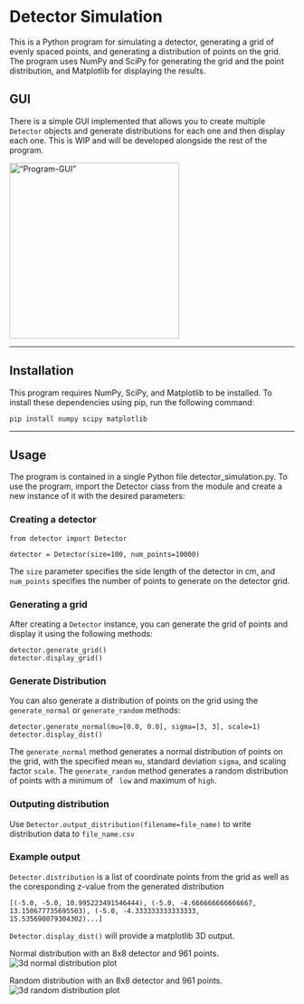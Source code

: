 # Detector Simulation

This is a Python program for simulating a detector, generating a grid of evenly spaced points, and generating a distribution of points on the grid. The program uses NumPy and SciPy for generating the grid and the point distribution, and Matplotlib for displaying the results.

## GUI

There is a simple GUI implemented that allows you to create multiple `Detector` objects and generate distributions for each one and then display each one. This is WIP and will be developed alongside the rest of the program.

<img src="https://user-images.githubusercontent.com/34951139/230737402-1cb2fa56-6f69-4d3e-9602-115cbf015672.png" alt=“Program-GUI” width="300" height="310">

---

## Installation

This program requires NumPy, SciPy, and Matplotlib to be installed. To install these dependencies using pip, run the following command:

`pip install numpy scipy matplotlib`

---

## Usage

The program is contained in a single Python file detector_simulation.py. To use the program, import the Detector class from the module and create a new instance of it with the desired parameters:

### Creating a detector

```
from detector import Detector

detector = Detector(size=100, num_points=10000)
```

The `size` parameter specifies the side length of the detector in cm, and `num_points` specifies the number of points to generate on the detector grid.

### Generating a grid

After creating a `Detector` instance, you can generate the grid of points and display it using the following methods:

```
detector.generate_grid()
detector.display_grid()
```

### Generate Distribution

You can also generate a distribution of points on the grid using the `generate_normal` or `generate_random` methods:

```
detector.generate_normal(mu=[0.0, 0.0], sigma=[3, 3], scale=1)
detector.display_dist()
```

The `generate_normal` method generates a normal distribution of points on the grid, with the specified mean `mu`, standard deviation `sigma`, and scaling factor `scale`. The `generate_random` method generates a random distribution of points with a minimum of ` low` and maximum of `high`.

### Outputing distribution

Use `Detector.output_distribution(filename=file_name)` to write distribution data to `file_name.csv`

### Example output

`Detector.distribution` is a list of coordinate points from the grid as well as the coresponding z-value from the generated distribution

```
[(-5.0, -5.0, 10.995223491546444), (-5.0, -4.666666666666667, 13.150677735695503), (-5.0, -4.333333333333333, 15.535690079304302)...]
```

`Detector.display_dist()` will provide a matplotlib 3D output.

Normal distribution with an 8x8 detector and 961 points.
![3d normal distribution plot](https://user-images.githubusercontent.com/34951139/223906488-6f90a6f6-33b0-4f8d-a44d-67718a0c303e.png)

Random distribution with an 8x8 detector and 961 points.
![3d random distribution plot](https://user-images.githubusercontent.com/34951139/223906689-ad64c7d0-9fd0-4278-ad59-d2fe2770fe5a.png)
